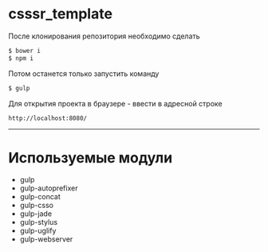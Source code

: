 # csssr_template

После клонирования репозитория необходимо сделать
```sh
$ bower i
$ npm i
```
Потом останется только запустить команду
```sh
$ gulp
```
Для открытия проекта в браузере - ввести в адресной строке
```sh
http://localhost:8080/
```


---
# Используемые модули

 - gulp
 - gulp-autoprefixer
 - gulp-concat
 - gulp-csso
 - gulp-jade
 - gulp-stylus
 - gulp-uglify
 - gulp-webserver